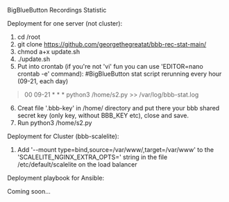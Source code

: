 BigBlueButton Recordings Statistic

Deployment for one server (not cluster):

1. cd /root
2. git clone https://github.com/georgethegreatat/bbb-rec-stat-main/
3. chmod a+x update.sh
4. ./update.sh
5. Put into crontab (if you're not 'vi' fun you can use 'EDITOR=nano crontab -e' command):
#BigBlueButton stat script rerunning every hour (09-21, each day)
> 00 09-21 * * * python3 /home/s2.py >> /var/log/bbb-stat.log
6. Creat file '.bbb-key' in /home/ directory and put there your bbb shared secret key (only key, without BBB_KEY etc), close and save.
7. Run python3 /home/s2.py

Deployment for Cluster (bbb-scalelite):

1. Add '--mount type=bind,source=/var/www/,target=/var/www' to the 'SCALELITE_NGINX_EXTRA_OPTS=' string in the file /etc/default/scalelite on the load balancer

Deployment playbook for Ansible:

Coming soon...

